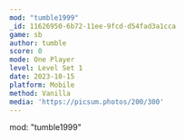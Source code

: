```yaml
---
mod: "tumble1999"
_id: 11626950-6b72-11ee-9fcd-d54fad3a1cca
game: sb
author: tumble
score: 0
mode: One Player
level: Level Set 1
date: 2023-10-15
platform: Mobile
method: Vanilla
media: 'https://picsum.photos/200/300'
---
```

mod: "tumble1999"

